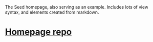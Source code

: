The Seed homepage, also serving as an example. Includes
lots of view syntax, and elements created from markdown.

# [Homepage repo](https://github.com/David-OConnor/seed-homepage)
